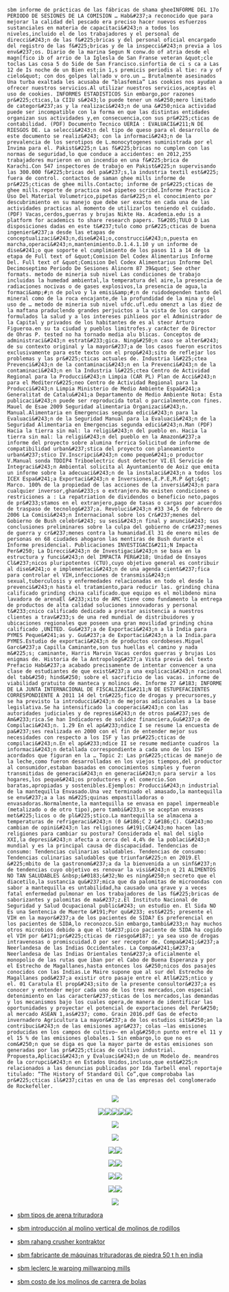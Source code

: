 
```
sbm informe de prácticas de las fábricas de shama gheeINFORME DEL 17o PERIODO DE SESIONES DE LA COMISION … Hab&#237;a reconocido que para mejorar la calidad del pescado era preciso hacer nuevos esfuerzos sustanciales en materia de capacitaci&#243;n a todos los niveles,incluido el de los trabajadores y el personal de direcci&#243;n de las f&#225;bricas y del personal oficial encargado del registro de las f&#225;bricas y de la inspecci&#243;n previa a los env&#237;os. Diario de la marina Segun N conw.do of atria desde el magn[fico ib of arrio de la Iglesla de San Franse veteran &quot;cle toclas Las cosa 5 do 5ide de San Francisco.sinfortia de ci s ca a Las 12 de Is noche de un Bien est;in 1,s premicis periodis al tie: ra y of cielo&quot; con dos golpes lal!ado v oro.un … Brutalmente asesinados Una turba exaltada les acusaba de “blasfemia” Las cookies nos ayudan a ofrecer nuestros servicios.Al utilizar nuestros servicios,aceptas el uso de cookies. INFORMES ESTADISTICOS Sin embargo,por razones pr&#225;cticas,la CIIU s&#243;lo puede tener un n&#250;mero limitado de categor&#237;as y la realizaci&#243;n de una &#250;nica actividad puede ser incompatible con la forma en que las distintas entidades organizan sus actividades y,en consecuencia,con sus pr&#225;cticas de contabilidad. (PDF) Documento Tecnico UERIA : EVALUACI&#211;N DE RIESGOS DE. La selecci&#243;n del tipo de queso para el desarrollo de este documento se realiz&#243; con la informaci&#243;n de la prevalencia de los serotipos de L.monocytogenes suministrada por el Invima para el. Pakist&#225;n Las f&#225;bricas no cumplen con las normas de seguridad,lo que conduce a accidentes: en 2012,255 trabajadores murieron en un incendio en una f&#225;brica de Karachi.Con 547 inspectores de trabajo en Pakist&#225;n supervisando las 300.000 f&#225;bricas del pa&#237;s,la industria textil est&#225; fuera de control. contactos de saman ghee mills informe de pr&#225;cticas de ghee mills.Contacto; informe de pr&#225;cticas de ghee mills.reporte de practica no4 pipeteo scribd.Informe Practica 2 Uso Del Material Volumetrico,pipetas dar&#225;n el conocimiento por descubrimiento en su manejo que debe ser exacto en cada una de las actividades practicas al momento de utilizarlos teniendo el cuidado. (PDF) Vacas,cerdos,guerras y brujas Nikte Ha. Academia.edu is a platform for academics to share research papers. T&#205;TULO D Las disposiciones dadas en este t&#237;tulo como pr&#225;cticas de buena ingenier&#237;a desde las etapas de conceptualizaci&#243;n,dise&#241;o,construcci&#243;n,puesta en marcha,operaci&#243;n,mantenimiento.D.1.4.1.10 y un informe de dise&#241;o que soporte el cumplimiento de los pasos 11 a 14 de la etapa de Full text of &quot;Comision Del Codex Alimentarius Informe Del. Full text of &quot;Comision Del Codex Alimentarius Informe Del Decimoseptimo Periodo De Sesiones Alinorm 87 39&quot; See other formats. metodo de mineria sub nivel Las condiciones de trabajo incluidas la humedad ambiental,la temperatura del aire,la presencia de radiaciones nocivas o de gases explosivos,la presencia de agua,la formaci&amp;#;n de polvo y la emisi&amp;#;n de ruidodependen tanto del mineral como de la roca encajante,de la profundidad de la mina y del uso de … metodo de mineria sub nivel ufdc.ufl.edu omenzt a las diez de la maftana praduclendo grandes perjuictos a la vista de los cargos formulados la salud y a los intereses pihlieos por el Administrador de la Capital y privados de los habitantes de es al steor Arturo Figueroa.en su ta ciudad y pueblos limitrofes.y carActer de Director de Ohras P. tested no ha tornado media alu blicas. Conceptos de administraci&#243;n estrat&#233;gica. Ning&#250;n caso se alter&#243; de su contexto original y la mayor&#237;a de los casos fueron escritos exclusivamente para este texto con el prop&#243;sito de reflejar los problemas y las pr&#225;cticas actuales de. Industria l&#225;ctea Prevenci&#243;n de la contaminaci&#243;n en la Prevenci&#243;n de la contaminaci&#243;n en la Industria l&#225;ctea Centro de Actividad Regional para la Producci&#243;n Limpia (CAR PL) Plan de Acci&#243;n para el Mediterr&#225;neo Centro de Actividad Regional para la Producci&#243;n Limpia Ministerio de Medio Ambiente Espa&#241;a Generalitat de Catalu&#241;a Departamento de Medio Ambiente Nota: Esta publicaci&#243;n puede ser reproducida total o parcialmente,con fines. Mauel de Esae 2009 Seguridad alimentaria Organizaci&#243;n. Manual.Alimentaria en Emergencias segunda edici&#243;n para la Evaluaci&#243;n de la Seguridad Manual para la Evaluaci&#243;n de la Seguridad Alimentaria en Emergencias segunda edici&#243;n.Man (PDF) Hacia la tierra sin mal: la religi&#243;n del pueblo en. Hacia la tierra sin mal: la religi&#243;n del pueblo en la Amazon&#237;a informe del proyecto sobre alumina ferrica Solicitud de informe de compatibilidad urban&#237;stica del proyecto con planeamiento urban&#237;stico IV.Inscripci&#243;n como peque&#241;o productor V.Manual sonda TDDIP4 Triboelectric dust detector VI.El Servicio de Integraci&#243;n Ambiental solicita al Ayuntamiento de Aoiz que emita un informe sobre la adecuaci&#243;n de la instalaci&#243;n a todos los ICEX Espa&#241;a Exportaci&#243;n e Inversiones,E.P.E,M.P &gt;&gt; Marco. 100% de la propiedad de las acciones de la inversi&#243;n para cualquier inversor,ghan&#233;s o extranjero.No existen condiciones o restriciones a : La repatriation de dividendos o beneficio neto,pagos de pr&#233;stamos en el extranjero,pago de tasas o cargas por acuerdos de traspaso de tecnolog&#237;a. Revoluci&#243;n #33 34,5 de febrero de 2006 La Comisi&#243;n Internacional sobre los Cr&#237;menes del Gobierno de Bush celebr&#243; su sesi&#243;n final y anunci&#243; sus conclusiones preliminares sobre la culpa del gobierno de cr&#237;menes de guerra y cr&#237;menes contra la humanidad.El 31 de enero miles de personas en 68 ciudades ahogaron las mentiras de Bush durante el Informe presidencial. Publicaciones INVESTIGACI&#211;N Impacta Per&#250; La Direcci&#243;n de Investigaci&#243;n se basa en la estructura y funci&#243;n del IMPACTA PER&#218; Unidad de Ensayos Cl&#237;nicos pluripotentes (CTU),cuyo objetivo general es contribuir al dise&#241;o e implementaci&#243;n de una agenda cient&#237;fica para controlar el VIH,infecciones de transmisi&#243;n sexual,tuberculosis y enfermedades relacionadas en todo el desde la prevenci&#243;n hasta el tratamiento,para reducir las. grinding china calificado grinding china calificado.que equipo es el molibdeno mina lavadora de arenaEl &#233;xito de AMC tiene como fundamento la entrega de productos de alta calidad soluciones innovadoras y personal t&#233;cnico calificado dedicado a prestar asistencia a nuestros clientes a trav&#233;s de una red mundial de distribuidores y ubicaciones regionales que poseen una gran movilidad grinding china calificado ,UNITED. Gu&#237;a de Exportaci&#243;n a la India para PYMES Peque&#241;as y. Gu&#237;a de Exportaci&#243;n a la India.para PYMES.Estudio de exportaci&#243;n de productos cordobeses.Miguel Garc&#237;a Capilla Caminante,son tus huellas el camino y nada m&#225;s; caminante, Harris Marvin Vacas cerdos guerras y brujas Los enigmas de. Historia de la Antropolog&#237;a Vista previa del texto Prefacio Hab&#237;a acabado precisamente de intentar convencer a una clase de estudiantes de que exist&#237;a una explicaci&#243;n racional del tab&#250; hind&#250; sobre el sacrificio de las vacas. informe de viabilidad gratuito de manteca y molinos de. Informe 27 &#183; INFORME DE LA JUNTA INTERNACIONAL DE FISCALIZACI&#211;N DE ESTUPEFACIENTES CORRESPONDIENTE A 2011 14 del tr&#225;fico de drogas y precursores,y se ha previsto la introducci&#243;n de mejoras adicionales a la base legislativa.Se ha intensificado la cooperaci&#243;n con las autoridades judiciales y de represi&#243;n de otros pa&#237;ses de Am&#233;rica.Se han Indicadores de solidez financiera,Gu&#237;a de Compilaci&#243;n. 1.29 En el ap&#233;ndice I se resume la encuesta de pa&#237;ses realizada en 2000 con el fin de entender mejor sus necesidades con respecto a los ISF y las pr&#225;cticas de compilaci&#243;n.En el ap&#233;ndice II se resume mediante cuadros la informaci&#243;n detallada correspondiente a cada uno de los ISF acordados que figuran en la … Topic 2: Las pr&#225;cticas de manejo de la leche,como fueron desarrolladas en los viejos tiempos,del productor al consumidor,estaban basadas en conocimientos simples y fueron transmitidas de generaci&#243;n en generaci&#243;n para servir a los hogares,los peque&#241;os productores y el comercio.Son baratas,apropiadas y sostenibles.Ejemplos: Producci&#243;n industrial de la mantequilla Envasado.Una vez terminado el amasado,la mantequilla se env&#237;a a las m&#225;quinas empastilladoras o envasadoras.Normalmente,la mantequilla se envasa en papel impermeable (metalizado o de otro tipo),pero tambi&#233;n se aceptan envases met&#225;licos o de pl&#225;stico.La mantequilla se almacena a temperaturas de refrigeraci&#243;n (0 &#186;C 2 &#186;C). C&#243;mo cambian de opini&#243;n las religiones &#191;C&#243;mo hacen las religiones para cambiar su postura? Considerada el mal del siglo XXI,la depresi&#243;n afecta a cerca del 4,4% de la poblaci&#243;n mundial y es la principal causa de discapacidad. Tendencias de consumo: Tendencias culinarias saludables. Tendencias de consumo: Tendencias culinarias saludables que triunfar&#225;n en 2019.El &#225;mbito de la gastronom&#237;a da la bienvenida a un sinf&#237;n de tendencias cuyo objetivo es renovar la visi&#243;n q 21 ALIMENTOS NO TAN SALUDABLES &nbsp;&#0183;&#32;No es ning&#250;n secreto que el diacetilo,la sustancia qu&#237;mica que da palomitas de microondas con sabor a mantequilla es untabilidad,ha causado una grave y a veces fatal enfermedad pulmonar en los trabajadores de las f&#225;bricas de saborizantes y palomitas de ma&#237;z.El Instituto Nacional de Seguridad y Salud Ocupacional public&#243; un estudio en. El Sida NO Es una Sentencia de Muerte &#191;Por qu&#233; est&#225; presente el VIH en la mayor&#237;a de los pacientes de SIDA? Es preferencial en los pacientes de SIDA,lo reconozco.Sin embargo,tambi&#233;n hay muchos otros microbios debido a que el t&#237;pico paciente de SIDA ha cogido el VIH por &#171;pr&#225;cticas de riesgo&#187;: ya sea uso de drogas intravenosas o promiscuidad.O por ser receptor de. Compa&#241;&#237;a Neerlandesa de las Indias Occidentales. La Compa&#241;&#237;a Neerlandesa de las Indias Orientales ten&#237;a oficialmente el monopolio de las rutas que iban por el Cabo de Buena Esperanza y por el Estrecho de Magallanes,hasta entonces los &#250;nicos dos pasajes conocidos con las Indias.Le Maire supone que al sur del Estrecho de Magallanes pod&#237;a existir otro pasaje entre el Atl&#225;ntico y el. 01 Caratula El prop&#243;sito de la presente consultor&#237;a es conocer y entender mejor cada uno de los tres mercados,con especial detenimiento en las caracter&#237;sticas de los mercados,las demandas y los mecanismos bajo los cuales opera,de manera de identificar las oportunidades y proyectar el potencial de exportaciones del Per&#250; al mercado ASEAN 1,as&#237; como. Grain 2016.pdf Gas de efecto invernadero Agricultura La mayor&#237;a de los estudios sit&#250;an la contribuci&#243;n de las emisiones agr&#237; colas —las emisiones producidas en los campos de cultivo— en alg&#250;n punto entre el 11 y el 15 % de las emisiones globales.1 Sin embargo,lo que no es com&#250;n que se diga es que la mayor parte de estas emisiones son generadas por las pr&#225;cticas de cultivo industrial. Propuesta,Aplicaci&#243;n y Evaluaci&#243;n de un Modelo de. meandros de la corrupci&#243;n en Estados Unidos,incluso,que est&#225;n relacionados a las denuncias publicadas por Ida Tarbell enel reportaje titulado: “The History of Standard Oil Co”,que comprobaba las pr&#225;cticas il&#237;citas en una de las empresas del conglomerado de Rockefeller. 
```

<div align="center">

<a href="https://es-crusher.shibang-china.com/github&k=sbm+informe+de+pr%C3%A1cticas+de+las+f%C3%A1bricas+de+shama+ghee"><img src="https://static.shibang-china.com/es/crusher/logo.jpg"></a>

<a href="https://es-crusher.shibang-china.com/github&k=sbm+informe+de+pr%C3%A1cticas+de+las+f%C3%A1bricas+de+shama+ghee"><img src="https://static.shibang-china.com/es/crusher/index.jpg"></a><a href="https://es-crusher.shibang-china.com/material.htmlgithub&k=sbm+informe+de+pr%C3%A1cticas+de+las+f%C3%A1bricas+de+shama+ghee"><img src="https://static.shibang-china.com/es/crusher/material.jpg"></a><a href="https://es-crusher.shibang-china.com/application.htmlgithub&k=sbm+informe+de+pr%C3%A1cticas+de+las+f%C3%A1bricas+de+shama+ghee"><img src="https://static.shibang-china.com/es/crusher/application.jpg"></a><a href="https://es-crusher.shibang-china.com/aboutus.htmlgithub&k=sbm+informe+de+pr%C3%A1cticas+de+las+f%C3%A1bricas+de+shama+ghee"><img src="https://static.shibang-china.com/es/crusher/aboutus.jpg"></a><a href="https://es-crusher.shibang-china.com/contact.htmlgithub&k=sbm+informe+de+pr%C3%A1cticas+de+las+f%C3%A1bricas+de+shama+ghee"><img src="https://static.shibang-china.com/es/crusher/contact.jpg"></a>

<a href="https://es-crusher.shibang-china.com/github&k=sbm+informe+de+pr%C3%A1cticas+de+las+f%C3%A1bricas+de+shama+ghee"><img src="https://static.shibang-china.com/es/crusher/banner.jpg"></a>

<a href="https://swt.shibang-china.com/github&k=sbm+informe+de+pr%C3%A1cticas+de+las+f%C3%A1bricas+de+shama+ghee"><img src="https://static.shibang-china.com/es/crusher/text.jpg"></a>

<a href="https://swt.shibang-china.com/github&k=sbm+informe+de+pr%C3%A1cticas+de+las+f%C3%A1bricas+de+shama+ghee"><img src="https://static.shibang-china.com/es/crusher/chat.jpg"></a><a href="https://es-crusher.shibang-china.com/contact.htmlgithub&k=sbm+informe+de+pr%C3%A1cticas+de+las+f%C3%A1bricas+de+shama+ghee"><img src="https://static.shibang-china.com/es/crusher/message.jpg"></a>

<a href="https://es-crusher.shibang-china.com/products/pe.htmlgithub&k=sbm+informe+de+pr%C3%A1cticas+de+las+f%C3%A1bricas+de+shama+ghee"><img src="https://static.shibang-china.com/es/crusher/pe.jpg"></a><a href="https://es-crusher.shibang-china.com/products/pf.htmlgithub&k=sbm+informe+de+pr%C3%A1cticas+de+las+f%C3%A1bricas+de+shama+ghee"><img src="https://static.shibang-china.com/es/crusher/pf.jpg"></a>

<a href="https://es-crusher.shibang-china.com/products/hpt.htmlgithub&k=sbm+informe+de+pr%C3%A1cticas+de+las+f%C3%A1bricas+de+shama+ghee"><img src="https://static.shibang-china.com/es/crusher/hpt.jpg"></a><a href="https://es-crusher.shibang-china.com/products/vsi.htmlgithub&k=sbm+informe+de+pr%C3%A1cticas+de+las+f%C3%A1bricas+de+shama+ghee"><img src="https://static.shibang-china.com/es/crusher/vsi.jpg"></a>

<a href="https://es-crusher.shibang-china.com/products/klv.htmlgithub&k=sbm+informe+de+pr%C3%A1cticas+de+las+f%C3%A1bricas+de+shama+ghee"><img src="https://static.shibang-china.com/es/crusher/klv.jpg"></a><a href="https://es-crusher.shibang-china.com/products/portable.htmlgithub&k=sbm+informe+de+pr%C3%A1cticas+de+las+f%C3%A1bricas+de+shama+ghee"><img src="https://static.shibang-china.com/es/crusher/portable.jpg"></a>

<a href="https://swt.shibang-china.com/github&k=sbm+informe+de+pr%C3%A1cticas+de+las+f%C3%A1bricas+de+shama+ghee"><img src="https://static.shibang-china.com/es/crusher/case.jpg"></a>

</div>


* [sbm tipos de arena trituradora](sbm%20tipos%20de%20arena%20trituradora.md)

* [sbm introducción al molino vertical de molinos de rodillos](sbm%20introducci%C3%B3n%20al%20molino%20vertical%20de%20molinos%20de%20rodillos.md)

* [sbm rahang crusher kontraktor](sbm%20rahang%20crusher%20kontraktor.md)

* [sbm fabricante de máquinas trituradoras de piedra 50 t h en india](sbm%20fabricante%20de%20m%C3%A1quinas%20trituradoras%20de%20piedra%2050%20t%20h%20en%20india.md)

* [sbm leclerc le warping millwarping mills](sbm%20leclerc%20le%20warping%20millwarping%20mills.md)

* [sbm costo de los molinos de carrera de bolas](sbm%20costo%20de%20los%20molinos%20de%20carrera%20de%20bolas.md)